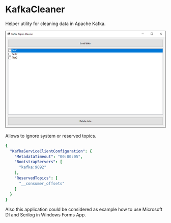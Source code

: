 # KafkaCleaner
Helper utility for cleaning data in Apache Kafka. 

![Application](App.png)

Allows to ignore system or reserved topics.

```yaml
{
  "KafkaServiceClientConfiguration": {
    "MetadataTimeout": "00:00:05",
    "BootstrapServers": [
      "kafka:9092"
    ],
    "ReservedTopics": [
      "__consumer_offsets"
    ]
  }
}
```

Also this application could be considered as example how to use Microsoft DI and Serilog in Windows Forms App.
